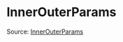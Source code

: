 # InnerOuterParams

Source: [InnerOuterParams](../../csrc/scheduler/normalization_inner_outer_multi_wave.cpp#L62)
